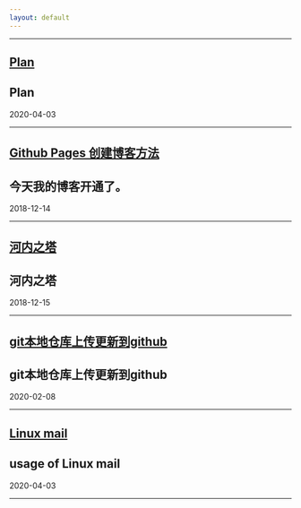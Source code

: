 ```yaml
---
layout: default
---
```

***
## [Plan](./blog/2020/04/03/Plan)

## Plan

2020-04-03
***
## [Github Pages 创建博客方法](./blog/2018/12/14/the-way-to-github-pages)

## 今天我的博客开通了。

2018-12-14

***
## [河内之塔](./blog/2018/12/15/towers-of-hanoi)

## 河内之塔

2018-12-15

***
## [git本地仓库上传更新到github](./blog/2020/02/08/local_git_repo_to_github)

## git本地仓库上传更新到github

2020-02-08

****
## [Linux mail](./blog/2020/04/03/linux_mail_usage)

## usage of Linux mail

2020-04-03

****